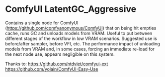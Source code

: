 # ComfyUI LatentGC_Aggressive

Contains a single node for ComfyUI (https://github.com/comfyanonymous/ComfyUI) that on being hit empties cache, runs GC and unloads models from VRAM. Useful to put between different stages of the workflow in low VRAM scenarios. Suggested use is before/after sampler, before VFI, etc. The performance impact of unloading models from VRAM and, in some cases, forcing an immediate re-load for the next node use, appears negligible on this system.

Thanks to:
https://github.com/ntdviet/comfyui-ext
https://github.com/yolain/ComfyUI-Easy-Use
